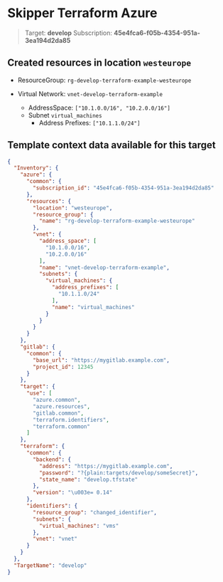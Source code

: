 # Skipper Terraform Azure
> Target: **develop**
> Subscription: **45e4fca6-f05b-4354-951a-3ea194d2da85**

## Created resources in location `westeurope`

- ResourceGroup: `rg-develop-terraform-example-westeurope`

- Virtual Network: `vnet-develop-terraform-example`
  - AddressSpace: `["10.1.0.0/16", "10.2.0.0/16"]`
  - Subnet `virtual_machines`
    - Address Prefixes: `["10.1.1.0/24"]`


## Template context data available for this target
```json
{
  "Inventory": {
    "azure": {
      "common": {
        "subscription_id": "45e4fca6-f05b-4354-951a-3ea194d2da85"
      },
      "resources": {
        "location": "westeurope",
        "resource_group": {
          "name": "rg-develop-terraform-example-westeurope"
        },
        "vnet": {
          "address_space": [
            "10.1.0.0/16",
            "10.2.0.0/16"
          ],
          "name": "vnet-develop-terraform-example",
          "subnets": {
            "virtual_machines": {
              "address_prefixes": [
                "10.1.1.0/24"
              ],
              "name": "virtual_machines"
            }
          }
        }
      }
    },
    "gitlab": {
      "common": {
        "base_url": "https://mygitlab.example.com",
        "project_id": 12345
      }
    },
    "target": {
      "use": [
        "azure.common",
        "azure.resources",
        "gitlab.common",
        "terraform.identifiers",
        "terraform.common"
      ]
    },
    "terraform": {
      "common": {
        "backend": {
          "address": "https://mygitlab.example.com",
          "password": "?{plain:targets/develop/someSecret}",
          "state_name": "develop.tfstate"
        },
        "version": "\u003e= 0.14"
      },
      "identifiers": {
        "resource_group": "changed_identifier",
        "subnets": {
          "virtual_machines": "vms"
        },
        "vnet": "vnet"
      }
    }
  },
  "TargetName": "develop"
}
```
